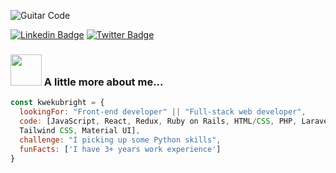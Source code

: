 <!--
**kwekubright/kwekubright** is a ✨ _special_ ✨ repository because its `README.md` (this file) appears on your GitHub profile.

Here are some ideas to get you started:

- 🔭 I’m currently working on ...
- 🌱 I’m currently learning ...
- 👯 I’m looking to collaborate on ...
- 🤔 I’m looking for help with ...
- 💬 Ask me about ...
- 📫 How to reach me: ...
- 😄 Pronouns: ...
- ⚡ Fun fact: ...
-->


![Guitar   Code](https://user-images.githubusercontent.com/5249414/171852967-b293f1ac-8e34-4d1f-87fb-e8b5fb612bed.png)

[![Linkedin Badge](https://img.shields.io/badge/-Ellie%20Villalejos-blue?style=flat-square&logo=Linkedin&logoColor=white&link=https://www.linkedin.com/in/ellievillalejos/)](https://www.linkedin.com/in/kwekubright/)
[![Twitter Badge](https://img.shields.io/badge/-@miss_elliev_-1ca0f1?style=flat-square&labelColor=1ca0f1&logo=twitter&logoColor=white&link=https://twitter.com/miss_elliev)](https://twitter.com/kwekubright_)

### <img src="https://media.giphy.com/media/kbVuid1Ak3uEHJUMVO/giphy.gif" width="50"> A little more about me...  

```javascript
const kwekubright = {
  lookingFor: "Front-end developer" || "Full-stack web developer",
  code: [JavaScript, React, Redux, Ruby on Rails, HTML/CSS, PHP, Laravel, Semantic UI, Bootstrap, 
  Tailwind CSS, Material UI],
  challenge: "I picking up some Python skills",
  funFacts: ['I have 3+ years work experience']
}
```
